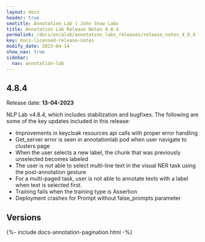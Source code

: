 ```yaml
---
layout: docs
header: true
seotitle: Annotation Lab | John Snow Labs
title: Annotation Lab Release Notes 4.8.4
permalink: /docs/en/alab/annotation_labs_releases/release_notes_4_8_4
key: docs-licensed-release-notes
modify_date: 2023-04-14
show_nav: true
sidebar:
  nav: annotation-lab
---
```


<div class="h3-box" markdown="1">

## 4.8.4

Release date: **13-04-2023**

NLP Lab v4.8.4, which includes stabilization and bugfixes. The following are some of the key updates included in this release:

- Improvements in keycloak resources api calls with proper error handling
- Get_server error is seen in annotationlab pod when user navigate to clusters page
- When the user selects a new label, the chunk that was previously unselected becomes labeled
- The user is not able to select multi-line text in the visual NER task using the post-annotation gesture
- For a multi-paged task, user is not able to annotate texts with a label when text is selected first.
- Training fails when the training type is Assertion
- Deployment crashes for Prompt without false_prompts parameter



</div><div class="prev_ver h3-box" markdown="1">

## Versions

</div>

{%- include docs-annotation-pagination.html -%}